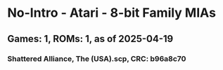 # No-Intro - Atari - 8-bit Family MIAs
## Games: 1, ROMs: 1, as of 2025-04-19

### Shattered Alliance, The (USA).scp, CRC: b96a8c70
